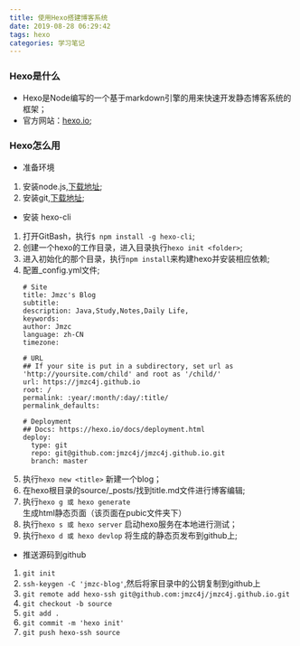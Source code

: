 ```yaml
---
title: 使用Hexo搭建博客系统
date: 2019-08-28 06:29:42
tags: hexo
categories: 学习笔记
---
```

### Hexo是什么
- Hexo是Node编写的一个基于markdown引擎的用来快速开发静态博客系统的框架；
- 官方网站：[hexo.io](https://hexo.io/ "hexo.io");

### Hexo怎么用
- 准备环境
1. 安装node.js,[下载地址](https://nodejs.org/en/);
2. 安装git,[下载地址](https://git-scm.com/);
- 安装 hexo-cli 
1. 打开GitBash，执行`$ npm install -g hexo-cli`;
2. 创建一个hexo的工作目录，进入目录执行`hexo init <folder>`;
3. 进入初始化的那个目录，执行`npm install`来构建hexo并安装相应依赖;
4. 配置_config.yml文件;
	```
	# Site
	title: Jmzc's Blog
	subtitle:
	description: Java,Study,Notes,Daily Life,
	keywords:
	author: Jmzc
	language: zh-CN
	timezone:

	# URL
	## If your site is put in a subdirectory, set url as 'http://yoursite.com/child' and root as '/child/'
	url: https://jmzc4j.github.io
	root: /
	permalink: :year/:month/:day/:title/
	permalink_defaults:

	# Deployment
	## Docs: https://hexo.io/docs/deployment.html
	deploy:
	  type: git
	  repo: git@github.com:jmzc4j/jmzc4j.github.io.git
	  branch: master
	```
5. 执行`hexo new <title>` 新建一个blog；
6. 在hexo根目录的source/_posts/找到title.md文件进行博客编辑;
7. 执行`hexo g 或 hexo generate` 生成html静态页面（该页面在pubic文件夹下）
8. 执行`hexo s 或 hexo server` 启动hexo服务在本地进行测试；
9. 执行`hexo d 或 hexo devlop` 将生成的静态页发布到github上;
- 推送源码到github
1. `git init`
2. `ssh-keygen -C 'jmzc-blog'`,然后将家目录中的公钥复制到github上
3. `git remote add hexo-ssh git@github.com:jmzc4j/jmzc4j.github.io.git`
4. `git checkout -b source`
5. `git add .`
6. `git commit -m 'hexo init'`
7. `git push hexo-ssh source` 
